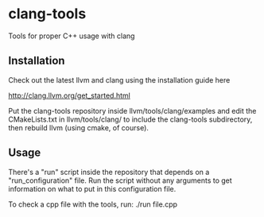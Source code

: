 clang-tools
===========

Tools for proper C++ usage with clang

Installation
------------

Check out the latest llvm and clang using the installation guide here

http://clang.llvm.org/get_started.html

Put the clang-tools repository inside llvm/tools/clang/examples and edit the CMakeLists.txt in llvm/tools/clang/ to include the clang-tools subdirectory, then rebuild llvm (using cmake, of course).

Usage
-----

There's a "run" script inside the repository that depends on a "run_configuration" file. Run the script without any arguments to get information on what to put in this configuration file.

To check a cpp file with the tools, run: ./run file.cpp

